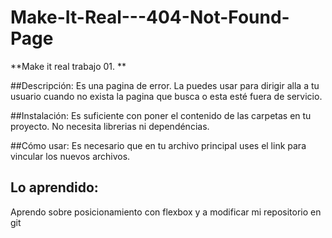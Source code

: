 # Make-It-Real---404-Not-Found-Page
**Make it real trabajo 01. **

##Descripción:
Es una pagina de error. La puedes usar para dirigir alla a tu usuario cuando no exista la pagina que busca o esta esté fuera de servicio.

##Instalación:
Es suficiente con poner el contenido de las carpetas en tu proyecto. 
No necesita librerias ni dependéncias.

##Cómo usar:
Es necesario que en tu archivo principal uses el link para vincular los nuevos archivos.

## Lo aprendido:
Aprendo sobre posicionamiento con flexbox y a modificar mi repositorio en git